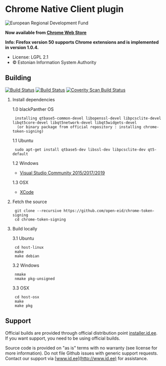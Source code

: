 # Chrome Native Client plugin

![European Regional Development Fund](https://github.com/e-gov/RIHA-Frontend/raw/master/logo/EU/EU.png "European Regional Development Fund - DO NOT REMOVE THIS IMAGE BEFORE 05.03.2020")

**Now available from [Chrome Web Store](https://chrome.google.com/webstore/detail/ckjefchnfjhjfedoccjbhjpbncimppeg)**

**Info: Firefox version 50 supports Chrome extensions and is implemented in version 1.0.4.**

 * License: LGPL 2.1
 * &copy; Estonian Information System Authority

## Building
[![Build Status](https://travis-ci.org/open-eid/chrome-token-signing.svg?branch=master)](https://travis-ci.org/open-eid/chrome-token-signing)
[![Build Status](https://ci.appveyor.com/api/projects/status/github/open-eid/chrome-token-signing?branch=master&svg=true)](https://ci.appveyor.com/project/open-eid/chrome-token-signing)
[![Coverity Scan Build Status](https://scan.coverity.com/projects/2449/badge.svg)](https://scan.coverity.com/projects/2449)

1. Install dependencies

   1.0 blackPanther OS

        installing qtbase5-common-devel libopenssl-devel libpcsclite-devel libqt5core-devel libqt5network-devel libqt5widgets-devel
         (or binary package from official repository : installing chrome-token-signing)

   1.1 Ubuntu

        sudo apt-get install qtbase5-dev libssl-dev libpcsclite-dev qt5-default

   1.2 Windows

     * [Visual Studio Community 2015/2017/2019](https://www.visualstudio.com/downloads/)

   1.3 OSX

     * [XCode](https://itunes.apple.com/en/app/xcode/id497799835?mt=12)

        
2. Fetch the source

        git clone --recursive https://github.com/open-eid/chrome-token-signing
        cd chrome-token-signing

3. Build locally

    3.1 Ubuntu

        cd host-linux
        make 
        make debian

    3.2 Windows

        nmake
        nmake pkg-unsigned

    3.3 OSX

        cd host-osx
        make
        make pkg

## Support
Official builds are provided through official distribution point [installer.id.ee](https://installer.id.ee). If you want support, you need to be using official builds.

Source code is provided on "as is" terms with no warranty (see license for more information). Do not file Github issues with generic support requests.
Contact our support via [www.id.ee](http://www.id.ee) for assistance.
